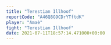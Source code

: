 ```yaml
---
title: "Terestian Illhoof"
reportCode: "A46Q8G9CDrYTftdK"
player: "Amaè"
fight: "Terestian Illhoof"
date: 2021-07-11T18:57:14.471000+00:00
---
```

